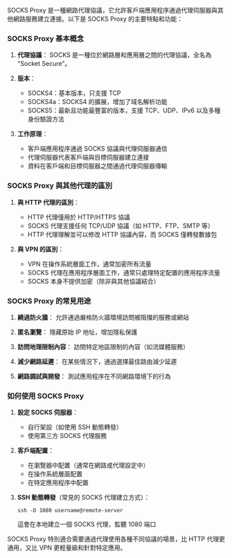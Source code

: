 SOCKS Proxy 是一種網路代理協議，它允許客戶端應用程序通過代理伺服器與其他網路服務建立連接。以下是 SOCKS Proxy 的主要特點和功能：

### SOCKS Proxy 基本概念

1. **代理協議**：
   SOCKS 是一種位於網路層和應用層之間的代理協議，全名為 "Socket Secure"。

2. **版本**：
   - SOCKS4：基本版本，只支援 TCP
   - SOCKS4a：SOCKS4 的擴展，增加了域名解析功能
   - SOCKS5：最新且功能最豐富的版本，支援 TCP、UDP、IPv6 以及多種身份驗證方法

3. **工作原理**：
   - 客戶端應用程序通過 SOCKS 協議與代理伺服器通信
   - 代理伺服器代表客戶端與目標伺服器建立連接
   - 資料在客戶端和目標伺服器之間通過代理伺服器傳輸

### SOCKS Proxy 與其他代理的區別

1. **與 HTTP 代理的區別**：
   - HTTP 代理僅用於 HTTP/HTTPS 協議
   - SOCKS 代理支援任何 TCP/UDP 協議（如 HTTP、FTP、SMTP 等）
   - HTTP 代理理解並可以修改 HTTP 協議內容，而 SOCKS 僅轉發數據包

2. **與 VPN 的區別**：
   - VPN 在操作系統層面工作，通常加密所有流量
   - SOCKS 代理在應用程序層面工作，通常只處理特定配置的應用程序流量
   - SOCKS 本身不提供加密（除非與其他協議結合）

### SOCKS Proxy 的常見用途

1. **繞過防火牆**：
   允許通過嚴格防火牆環境訪問被阻擋的服務或網站

2. **匿名瀏覽**：
   隱藏原始 IP 地址，增加隱私保護

3. **訪問地理限制內容**：
   訪問特定地區限制的內容（如流媒體服務）

4. **減少網路延遲**：
   在某些情況下，通過選擇最佳路由減少延遲

5. **網路調試與開發**：
   測試應用程序在不同網路環境下的行為

### 如何使用 SOCKS Proxy

1. **設定 SOCKS 伺服器**：
   - 自行架設（如使用 SSH 動態轉發）
   - 使用第三方 SOCKS 代理服務

2. **客戶端配置**：
   - 在瀏覽器中配置（通常在網路或代理設定中）
   - 在操作系統層面配置
   - 在特定應用程序中配置

3. **SSH 動態轉發**（常見的 SOCKS 代理建立方式）：
   ```
   ssh -D 1080 username@remote-server
   ```
   這會在本地建立一個 SOCKS 代理，監聽 1080 端口

SOCKS Proxy 特別適合需要通過代理使用各種不同協議的場景，比 HTTP 代理更通用，又比 VPN 更輕量級和針對特定應用。